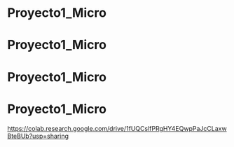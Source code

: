 ﻿# Proyecto1_Micro
# Proyecto1_Micro
# Proyecto1_Micro
# Proyecto1_Micro
https://colab.research.google.com/drive/1fUQCslfPRgHY4EQwpPaJcCLaxwBteBUb?usp=sharing

